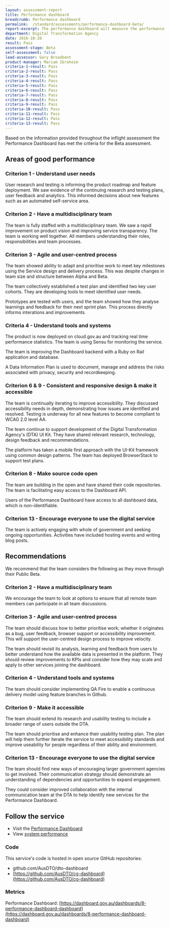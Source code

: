 ```yaml
---
layout: assessment-report
title: Performance dashboard				
breadcrumb: Performance dashboard		
permalink:	/standard/assessments/performance-dashboard-beta/
report-excerpt: The performance dashboard will measure the performance of government services against the key performance indicators (KPIs) defined in the Digital Service Standard and other service related metrics and report them publicly.
department: Digital Transformation Agency			
date: 2016-10-20
result: Pass
assessment-stage: Beta
self-assessment: false
lead-assessor: Gary Broadbent
product-manager: Mariam Ibraheim
criteria-1-result: Pass
criteria-2-result: Pass
criteria-3-result: Pass
criteria-4-result: Pass
criteria-5-result: Pass
criteria-6-result: Pass
criteria-7-result: Pass
criteria-8-result: Pass
criteria-9-result: Pass
criteria-10-result: Pass
criteria-11-result: Pass
criteria-12-result: Pass
criteria-13-result: Pass
---
```

Based on the information provided throughout the inflight assessment the Performance Dashboard has met the criteria for the Beta assessment. 

## Areas of good performance

### Criterion 1 - Understand user needs

User research and testing is informing the product roadmap and feature deployment. We saw evidence of the continuing research and testing plans, user feedback and analytics. This informed decisions about new features such as an automated self-service area.

### Criterion 2 - Have a multidisciplinary team

The team is fully staffed with a multidisciplinary team. We saw a rapid improvement on product vision and improving service transparency. The team is working well together. All members understanding their roles, responsibilities and team processes. 

### Criterion 3 - Agile and user-centred process

The team showed ability to adapt and prioritise work to meet key milestones using the Service design and delivery process. This was despite changes in team size and structure between Alpha and Beta.

The team collectively established a test plan and identified two key user cohorts. They are developing tools to meet identified user needs.

Prototypes are tested with users, and the team showed how they analyse learnings and feedback for their next sprint plan. This process directly informs interations and improvements.

### Criteria 4 - Understand tools and systems

The product is now deployed on cloud.gov.au and tracking real time performance statistics. The team is using Sensu for monitoring the service.

The team is improving the Dashboard backend with a Ruby on Rail application and database.

A Data Information Plan is used to document, manage and address the risks associated with privacy, security and recordkeeping.

### Criterion 6 & 9 - Consistent and responsive design & make it accessible

The team is continually iterating to improve accessibility. They discussed accessibility needs in depth, demonstrating how issues are identified and resolved. Testing is underway for all new features to become compliant to WCAG 2.0 level AA.

The team continue to support development of the Digital Transformation Agency's (DTA) UI Kit. They have shared relevant research, technology, design feedback and recommendations.

The platform has taken a mobile first approach with the UI-Kit framework using common design patterns. The team has deployed BrowserStack to support test plans.

### Criterion 8 - Make source code open

The team are building in the open and have shared their code repositories. The team is facilitating easy access to the Dashboard API. 

Users of the Performance Dashboard have access to all dashboard data, which is non-identifiable.

### Criterion 13 - Encourage everyone to use the digital service

The team is actively engaging with whole of government and seeking ongoing opportunities. Activities have included hosting events and writing blog posts.

## Recommendations

We recommend that the team considers the following as they move through their Public Beta.

### Criterion 2 - Have a multidisciplinary team

We encourage the team to look at options to ensure that all remote team members can participate in all team discussions.

### Criterion 3 - Agile and user-centred process

The team should discuss how to better prioritise work; whether it originates as a bug, user feedback, browser support or accessibility improvement. This will support the user-centred design process to improve velocity.

The team should revisit its analysis, learning and feedback from users to better understand how the available data is presented in the platform. They should review improvements to KPIs and consider how they may scale and apply to other services joining the dashboard.

### Criterion 4 - Understand tools and systems

The team should consider implementing QA Fire to enable a continuous delivery model using feature branches in Github.

### Criterion 9 - Make it accessible

The team should extend its research and usability testing to include a broader range of users outside the DTA.

The team should prioritise and enhance their usability testing plan. The plan will help them further iterate the service to meet accessibility standards and improve useability for people regardless of their ability and environment.

### Criterion 13 - Encourage everyone to use the digital service

The team should find new ways of encouraging larger government agencies to get involved. Their communication strategy should demonstrate an understanding of dependencies and opportunities to expand engagement. 

They could consider improved collaboration with the internal communication team at the DTA to help identify new services for the Performance Dashboard.

## Follow the service

- Visit the [Performance Dashboard](https://dashboard.gov.au/)
- View [system performance](http://status.cloud.gov.au/)

### Code

This service's code is hosted in open source GitHub repositories:

- github.com/AusDTO/dto-dashboard
- [https://github.com/AusDTO/cg-dashboard](https://github.com/AusDTO/cg-dashboard)

### Metrics

Performance Dashboard:
[https://dashboard.gov.au/dashboards/8-performance-dashboard-dashboard](https://dashboard.gov.au/dashboards/8-performance-dashboard-dashboard)

